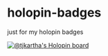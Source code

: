 # holopin-badges
just for my holopin badges


[![@tjkartha's Holopin board](https://holopin.me/tjkartha)](https://holopin.io/@tjkartha)
